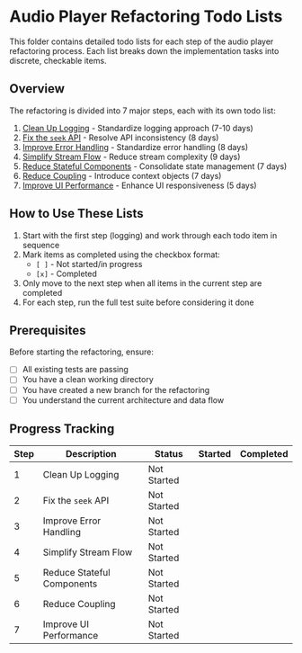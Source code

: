 # Audio Player Refactoring Todo Lists

This folder contains detailed todo lists for each step of the audio player refactoring process. Each list breaks down the implementation tasks into discrete, checkable items.

## Overview

The refactoring is divided into 7 major steps, each with its own todo list:

1. [Clean Up Logging](01-logging-todo.md) - Standardize logging approach (7-10 days)
2. [Fix the `seek` API](02-seek-api-todo.md) - Resolve API inconsistency (8 days)
3. [Improve Error Handling](03-error-handling-todo.md) - Standardize error handling (8 days)
4. [Simplify Stream Flow](04-stream-flow-todo.md) - Reduce stream complexity (9 days)
5. [Reduce Stateful Components](05-stateful-components-todo.md) - Consolidate state management (7 days)
6. [Reduce Coupling](06-coupling-todo.md) - Introduce context objects (7 days)
7. [Improve UI Performance](07-ui-performance-todo.md) - Enhance UI responsiveness (5 days)

## How to Use These Lists

1. Start with the first step (logging) and work through each todo item in sequence
2. Mark items as completed using the checkbox format:
   - `[ ]` - Not started/in progress
   - `[x]` - Completed
3. Only move to the next step when all items in the current step are completed
4. For each step, run the full test suite before considering it done

## Prerequisites

Before starting the refactoring, ensure:

- [ ] All existing tests are passing
- [ ] You have a clean working directory
- [ ] You have created a new branch for the refactoring
- [ ] You understand the current architecture and data flow

## Progress Tracking

| Step | Description | Status | Started | Completed |
|------|-------------|--------|---------|-----------|
| 1 | Clean Up Logging | Not Started | | |
| 2 | Fix the `seek` API | Not Started | | |
| 3 | Improve Error Handling | Not Started | | |
| 4 | Simplify Stream Flow | Not Started | | |
| 5 | Reduce Stateful Components | Not Started | | |
| 6 | Reduce Coupling | Not Started | | |
| 7 | Improve UI Performance | Not Started | | | 